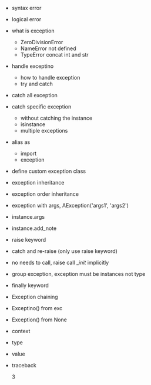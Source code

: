 - syntax error
- logical error

- what is exception

  - ZeroDivisionError
  - NameError not defined
  - TypeError concat int and str

- handle exceptino

  - how to handle exception
  - try and catch

- catch all exception
- catch specific exception
  - without catching the instance
  - isinstance
  - multiple exceptions
- alias as
  - import
  - exception
- define custom exception class
- exception inheritance
- exception order inheritance
- exception with args, AException('args1', 'args2')
- instance.args
- instance.add_note
- raise keyword
- catch and re-raise (only use raise keyword)
- no needs to call, raise call \__init_ implicitly
- group exception, exception must be instances not type
- finally keyword
- Exception chaining
- Exceptino() from exc
- Exception() from None

- context
- type
- value
- traceback

  3

